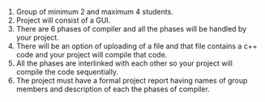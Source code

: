 1.	Group of minimum 2 and maximum 4 students.
2.	Project will consist of a GUI.
3.	There are 6 phases of compiler and all the phases will be handled by your project.
4.	There will be an option of uploading of a file and that file contains a c++ code and your project will compile that code.
5.	All the phases are interlinked with each other so your project will compile the code sequentially.
6.	The project must have a formal project report having names of group members and description of each the phases of compiler.
